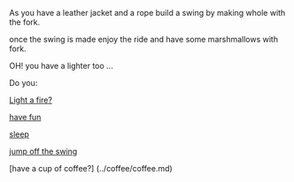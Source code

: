 As you have a leather jacket and a rope build a swing by making whole with the fork.

once the swing is made enjoy the ride and have some marshmallows with fork.

OH! you have a lighter too ...

Do you:

[Light a fire?](../light-fire/sprinkler/wonka-construction/wonka-construction.md)

[have fun](../light-fire/stop-drop-roll/stop-drop-roll.md)

[sleep](../sleep/marshmallow.md)

[jump off the swing](jump-off/jump.md)

[have a cup of coffee?] (../coffee/coffee.md)